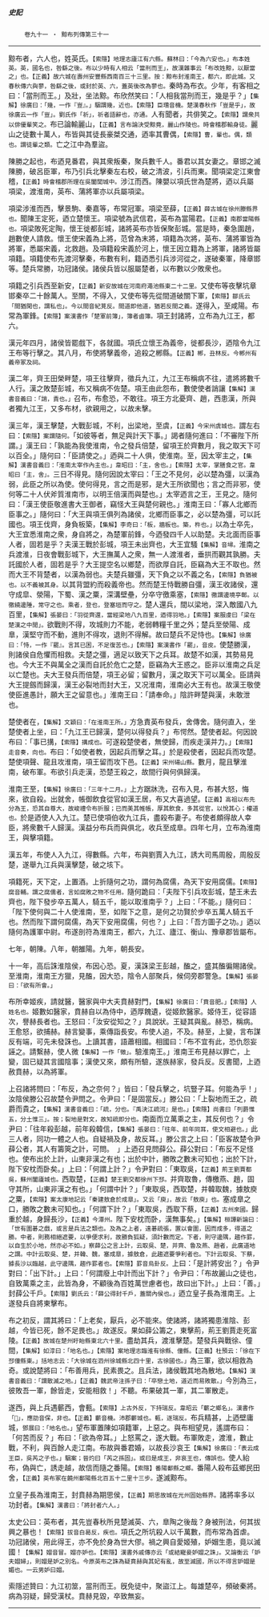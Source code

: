 

##### 史記
　　 `卷九十一 ‧ 黥布列傳第三十一`

* * *

黥布者，六人也，姓英氏。`【索隱】地理志廬江有六縣。蘇林曰：「今為六安也。」布本姓英。英，國名也，咎繇之後。布以少時有人相云「當刑而王」，故漢雜事云「布改姓黥，以厭當之」也。【正義】故六城在壽州安豐縣西南百三十三里。按：黥布封淮南王，都六，即此城。又春秋傳六與蓼，咎繇之後，或封於英、六，蓋英後改為蓼也。`秦時為布衣。少年，有客相之曰：「當刑而王。」及壯，坐法黥。布欣然笑曰：「人相我當刑而王，幾是乎？」`【集解】徐廣曰：「幾，一作『豈』。」駰謂幾，近也。【索隱】臣瓚音機。楚漢春秋作「豈是乎」，故徐廣云一作「豈」。劉氏作「祈」，祈者語辭也，亦通。`人有聞者，共俳笑之。`【索隱】謂衆共以俳優輩笑之。`布已論輸麗山，`【正義】言布論決受黥竟，麗山作陵也。時會稽郡輸身徒。`麗山之徒數十萬人，布皆與其徒長豪桀交通，迺率其曹偶，`【索隱】曹，輩也。偶，類也。謂徒輩之類。`亡之江中為羣盜。

陳勝之起也，布迺見番君，與其衆叛秦，聚兵數千人。番君以其女妻之。章邯之滅陳勝，破呂臣軍，布乃引兵北擊秦左右校，破之清波，引兵而東。聞項梁定江東會稽，`【正義】時會稽郡所理在吳闔閭城中。`涉江而西。陳嬰以項氏世為楚將，迺以兵屬項梁，渡淮南，英布、蒲將軍亦以兵屬項梁。

項梁涉淮而西，擊景駒、秦嘉等，布常冠軍。項梁至薛，`【正義】薛古城在徐州滕縣界也。`聞陳王定死，迺立楚懷王。項梁號為武信君，英布為當陽君。`【正義】南郡當陽縣也。`項梁敗死定陶，懷王徙都彭城，諸將英布亦皆保聚彭城。當是時，秦急圍趙，趙數使人請救。懷王使宋義為上將，范曾為末將，項籍為次將，英布、蒲將軍皆為將軍，悉屬宋義，北救趙。及項籍殺宋義於河上，懷王因立籍為上將軍，諸將皆屬項籍。項籍使布先渡河擊秦，布數有利，籍迺悉引兵涉河從之，遂破秦軍，降章邯等。楚兵常勝，功冠諸侯。諸侯兵皆以服屬楚者，以布數以少敗衆也。

項籍之引兵西至新安，`【正義】新安故城在河南府澠池縣東二十二里。`又使布等夜擊坑章邯秦卒二十餘萬人。至關，不得入，又使布等先從間道破關下軍，`【索隱】鄒氏云「間猶閑也，謂私也」。今以間音紀莧反。間道即他道，猶若反間之義。`遂得入，至咸陽。布常為軍鋒。`【索隱】案漢書作「楚軍前簿」，簿者鹵簿。`項王封諸將，立布為九江王，都六。

漢元年四月，諸侯皆罷戲下，各就國。項氏立懷王為義帝，徙都長沙，迺陰令九江王布等行擊之。其八月，布使將擊義帝，追殺之郴縣。`【正義】郴，丑林反。今郴州有義帝冢及祠。`

漢二年，齊王田榮畔楚，項王往擊齊，徵兵九江，九江王布稱病不往，遣將將數千人行。漢之敗楚彭城，布又稱病不佐楚。項王由此怨布，數使使者誚讓`【集解】漢書音義曰：「誚，責也。」`召布，布愈恐，不敢往。項王方北憂齊、趙，西患漢，所與者獨九江王，又多布材，欲親用之，以故未擊。

漢三年，漢王擊楚，大戰彭城，不利，出梁地，至虞，`【正義】今宋州虞城也。`謂左右曰：`【索隱】案謂隨何。`「如彼等者，無足與計天下事。」謁者隨何進曰：「不審陛下所謂。」漢王曰：「孰能為我使淮南，令之發兵倍楚，留項王於齊數月，我之取天下可以百全。」隨何曰：「臣請使之。」迺與二十人俱，使淮南。至，因太宰主之，`【集解】漢書音義曰：「淮南太宰作內主也。」韋昭曰：「主，舍也。」【索隱】太宰，掌膳食之官。韋昭曰「主，舍」。`三日不得見。隨何因說太宰曰：「王之不見何，必以楚為彊，以漢為弱，此臣之所以為使。使何得見，言之而是邪，是大王所欲聞也；言之而非邪，使何等二十人伏斧質淮南市，以明王倍漢而與楚也。」太宰迺言之王，王見之。隨何曰：「漢王使臣敬進書大王御者，竊怪大王與楚何親也。」淮南王曰：「寡人北鄉而臣事之。」隨何曰：「大王與項王俱列為諸侯，北鄉而臣事之，必以楚為彊，可以託國也。項王伐齊，身負板築，`【集解】李奇曰：「板，牆板也。築，杵也。」`以為士卒先，大王宜悉淮南之衆，身自將之，為楚軍前鋒，今迺發四千人以助楚。夫北面而臣事人者，固若是乎？夫漢王戰於彭城，項王未出齊也，大王宜騷`【集解】音埽。`淮南之兵渡淮，日夜會戰彭城下，大王撫萬人之衆，無一人渡淮者，垂拱而觀其孰勝。夫託國於人者，固若是乎？大王提空名以鄉楚，而欲厚自託，臣竊為大王不取也。然而大王不背楚者，以漢為弱也。夫楚兵雖彊，天下負之以不義之名，`【索隱】負猶被也。以不義被其身。`以其背盟約而殺義帝也。然而楚王恃戰勝自彊，漢王收諸侯，還守成皐、滎陽，下蜀、漢之粟，深溝壁壘，分卒守徼乘塞，`【索隱】徼謂邊境亭鄣。以徼繞邊陲，常守之也。乘者，登也，登塞垣而守之。`楚人還兵，間以梁地，深入敵國八九百里，`【集解】張晏曰：「羽從齊還，當經梁地八九百里，迺得羽地。」【索隱】案服虔曰「梁在楚漢之中閒」。`欲戰則不得，攻城則力不能，老弱轉糧千里之外；楚兵至滎陽、成臯，漢堅守而不動，進則不得攻，退則不得解。故曰楚兵不足恃也。`【集解】徐廣曰：「恃，一作『罷』。言其已困，不足復苦也。」【索隱】案漢書作「罷」，音皮。`使楚勝漢，則諸侯自危懼而相救。夫楚之彊，適足以致天下之兵耳。故楚不如漢，其勢易見也。今大王不與萬全之漢而自託於危亡之楚，臣竊為大王惑之。臣非以淮南之兵足以亡楚也。夫大王發兵而倍楚，項王必留；留數月，漢之取天下可以萬全。臣請與大王提劔而歸漢，漢王必裂地而封大王，又况淮南，淮南必大王有也。故漢王敬使使臣進愚計，願大王之留意也。」淮南王曰：「請奉命。」陰許畔楚與漢，未敢泄也。

楚使者在，`【集解】文穎曰：「在淮南王所。」`方急責英布發兵，舍傳舍。隨何直入，坐楚使者上坐，曰：「九江王已歸漢，楚何以得發兵？」布愕然。楚使者起。何因說布曰：「事已搆，`【索隱】搆成也。`可遂殺楚使者，無使歸，而疾走漢并力。」`【索隱】走音奏，向也。`布曰：「如使者教，因起兵而擊之耳。」於是殺使者，因起兵而攻楚。楚使項聲、龍且攻淮南，項王留而攻下邑。`【正義】宋州碭山縣。`數月，龍且擊淮南，破布軍。布欲引兵走漢，恐楚王殺之，故間行與何俱歸漢。

淮南王至，`【集解】徐廣曰：「三年十二月。」`上方踞牀洗，召布入見，布甚大怒，悔來，欲自殺。出就舍，帳御飲食從官如漢王居，布又大喜過望。`【正義】高祖以布先分為王，恐其自尊大，故峻禮令布折服；已而美其帷帳，厚其飲食，多其從官，以悅其心；權道也。`於是迺使人入九江。楚已使項伯收九江兵，盡殺布妻子。布使者頗得故人幸臣，將衆數千人歸漢。漢益分布兵而與俱北，收兵至成臯。四年七月，立布為淮南王，與擊項籍。

漢五年，布使人入九江，得數縣。六年，布與劉賈入九江，誘大司馬周殷，周殷反楚，遂舉九江兵與漢擊楚，破之垓下。

項籍死，天下定，上置酒。上折隨何之功，謂何為腐儒，為天下安用腐儒。`【索隱】腐音輔。謂之腐儒者，言如腐敗之物不任用。`隨何跪曰：「夫陛下引兵攻彭城，楚王未去齊也，陛下發步卒五萬人，騎五千，能以取淮南乎？」上曰：「不能。」隨何曰：「陛下使何與二十人使淮南，至，如陛下之意，是何之功賢於步卒五萬人騎五千也。然而陛下謂何腐儒，為天下安用腐儒，何也？」上曰：「吾方圖子之功。」迺以隨何為護軍中尉。布遂剖符為淮南王，都六，九江、廬江、衡山、豫章郡皆屬布。

七年，朝陳。八年，朝雒陽。九年，朝長安。

十一年，高后誅淮陰侯，布因心恐。夏，漢誅梁王彭越，醢之，盛其醢徧賜諸侯。至淮南，淮南王方獵，見醢，因大恐，陰令人部聚兵，候伺旁郡警急。`【集解】張晏曰：「欲有所會。」`

布所幸姬疾，請就醫，醫家與中大夫賁赫對門，`【集解】徐廣曰：「賁音肥。」【索隱】人姓名也。`姬數如醫家，賁赫自以為侍中，迺厚餽遺，從姬飲醫家。姬侍王，從容語次，譽赫長者也。王怒曰：「汝安從知之？」具說狀。王疑其與亂。赫恐，稱病。王愈怒，欲捕赫。赫言變事，乘傳詣長安。布使人追，不及。赫至，上變，言布謀反有端，可先未發誅也。上讀其書，語蕭相國。相國曰：「布不宜有此，恐仇怨妄誣之。請繫赫，使人微`【集解】一作「徵」。`驗淮南王。」淮南王布見赫以罪亡，上變，固已疑其言國陰事；漢使又來，頗有所驗，遂族赫家，發兵反。反書聞，上迺赦賁赫，以為將軍。

上召諸將問曰：「布反，為之奈何？」皆曰：「發兵擊之，坑豎子耳。何能為乎！」汝陰侯滕公召故楚令尹問之。令尹曰：「是固當反。」滕公曰：「上裂地而王之，疏爵而貴之，`【集解】漢書音義曰：「疏，分也。『禹決江疏河』是也。」【索隱】尚書曰「列爵惟五，分土惟三」。按；裂地是對文，故知疏即分也。`南面而立萬乘之主，其反何也？」令尹曰：「往年殺彭越，前年殺韓信，`【集解】張晏曰：「往年、前年同耳，使文相避也。」`此三人者，同功一體之人也。自疑禍及身，故反耳。」滕公言之上曰：「臣客故楚令尹薛公者，其人有籌筴之計，可問。　」上迺召見問薛公。薛公對曰：「布反不足怪也。使布出於上計，山東非漢之有也；出於中計，勝敗之數未可知也；出於下計，陛下安枕而卧矣。」上曰：「何謂上計？」令尹對曰：「東取吳，`【正義】荊王劉賈都吳，蘇州闔廬城也。`西取楚，`【正義】楚王劉交都徐州下邳。`并齊取魯，傳檄燕、趙，固守其所，山東非漢之有也。」「何謂中計？」「東取吳，西取楚，并韓取魏，據敖庾之粟，`【索隱】案太康地記云「秦建敖倉於成臯」。又云「庾」，故云「敖庾」也。`塞成臯之口，勝敗之數未可知也。」「何謂下計？」「東取吳，西取下蔡，`【正義】古州來國。`歸重於越，身歸長沙，`【正義】今潭州。`陛下安枕而卧，漢無事矣。」`【集解】桓譚新論曰：「世有圍碁之戲，或言是兵法之類也。及為之上者，遠碁疏張，置以會圍，因而成多，得道之勝。中者，則務相絕遮要，以爭便求利，故勝負狐疑，須計數而定。下者，則守邊隅，趨作罫，以自生於小地，然亦必不如。」察薛公之言上計，云取吳、楚，并齊、魯及燕、趙者，此廣道地之謂。中計云取吳、楚，并韓、魏，塞成臯，據敖倉，此趨遮要爭利者也。下計云取吳、下蔡，據長沙以臨越，此守邊隅，趨作罫者也。【索隱】罫音烏卦反。`上曰：「是計將安出？」令尹對曰：「出下計。」上曰：「何謂廢上中計而出下計？」令尹曰：「布故麗山之徒也，自致萬乘之主，此皆為身，不顧後為百姓萬世慮者也，故曰出下計。」上曰：「善。」封薛公千戶。`【索隱】劉氏云：「薛公得封千戶，蓋關內侯也。」`迺立皇子長為淮南王。上遂發兵自將東擊布。

布之初反，謂其將曰：「上老矣，厭兵，必不能來。使諸將，諸將獨患淮陰、彭越，今皆已死，餘不足畏也。」故遂反。果如薛公籌之，東擊荊，荊王劉賈走死富陵。`【正義】故城在楚州盱眙縣東北六十里。`盡劫其兵，渡淮擊楚。楚發兵與戰徐、僮間，`【集解】如淳曰：「地名也。」【索隱】案地理志臨淮有徐縣、僮縣。【正義】杜預云：「徐在下邳僮縣東。」括地志云：「大徐城在泗州徐城縣北四十里，古徐國也。」`為三軍，欲以相救為奇。或說楚將曰：「布善用兵，民素畏之。且兵法，諸侯戰其地為散地。`【集解】漢書音義曰：「謂散滅之地。」【正義】魏武帝注孫子曰：「卒戀土地，道近而易敗散。」`今別為三，彼敗吾一軍，餘皆走，安能相救！」不聽。布果破其一軍，其二軍散走。

遂西，與上兵遇蘄西，會甀。`【索隱】上古外反，下持瑞反。韋昭云「蘄之鄉名」。漢書作「𦉈」，應劭音保，非也。【正義】蘄音機。沛郡蘄城也。甀，逐瑞反。`布兵精甚，上迺壁庸城，`鄧展曰：「地名也。」`望布軍置陳如項籍軍，上惡之。與布相望見，遙謂布曰：「何苦而反？」布曰：「欲為帝耳。」上怒罵之，遂大戰。布軍敗走，渡淮，數止戰，不利，與百餘人走江南。布故與番君婚，以故長沙哀王`【集解】徐廣曰：「表云成王臣，吳芮之子也。」駰案；晉灼曰「芮之孫固」。或曰是成王，非哀王也，傳誤也。`使人紿布，偽與亡，誘走越，故信而隨之番陽。`【索隱】番陽鄱縣之鄉。`番陽人殺布茲鄉民田舍，`【正義】英布冢在饒州鄱陽縣北百五十二里十三步。`遂滅黥布。

立皇子長為淮南王，封賁赫為期思侯，`【正義】期思故城在光州固始縣界。`諸將率多以功封者。`【集解】漢書曰：「將封者六人。」`

太史公曰：英布者，其先豈春秋所見楚滅英、六，臯陶之後哉？身被刑法，何其拔興之暴也！`【索隱】拔音白曷反，疾也。`項氏之所坑殺人以千萬數，而布常為首虐。功冠諸侯，用此得王，亦不免於身為世大僇。禍之興自愛姬殖，妒媢生患，竟以滅國！`【集解】媢音冒。媢亦妒也。【索隱】漢書外戚傳亦云「或結寵妾妒媢之誅」。又論衡云「妒夫媢婦」，則媢是妒之別名。今原英布之誅為疑賁赫與其妃有亂，故至滅國，所以不得言妒媢是媚也。一云男妒曰媢。`

索隱述贊曰：九江初筮，當刑而王。旣免徒中，聚盜江上。每雄楚卒，頻破秦將。病為羽疑，歸受漢杖。賁赫見毀，卒致無妄。

* * *

